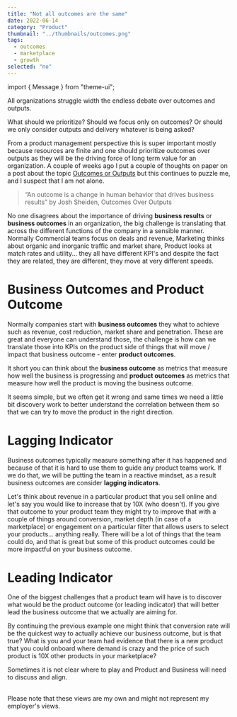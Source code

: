 ```yaml
---
title: "Not all outcomes are the same"
date: 2022-06-14
category: "Product"
thumbnail: "../thumbnails/outcomes.png"
tags:
  - outcomes 
  - marketplace
  - growth
selected: "no"
---
```


import { Message } from "theme-ui";

All organizations struggle width the endless debate over outcomes and outputs. 

What should we prioritize? Should we focus only on outcomes? Or should we only consider outputs and delivery whatever is being asked? 

From a product management perspective this is super important mostly because resources are finite and one should prioritize outcomes over outputs as they will be the driving force of long term value for an organization. A couple of weeks ago I put a couple of thoughts on paper on a post about the topic [Outcomes or Outputs](/blog/2022-03-30-product-roadmap-outcomes-or-outputs) but this continues to puzzle me, and I suspect that I am not alone.

> “An outcome is a change in human behavior that drives business results” 
> by Josh Sheiden, Outcomes Over Outputs

No one disagrees about the importance of driving **business results** or **business outcomes** in an organization, the big challenge is translating that across the different functions of the company in a sensible manner. Normally Commercial teams focus on deals and revenue, Marketing thinks about organic and inorganic traffic and market share, Product looks at match rates and utility... they all have different KPI's and despite the fact they are related, they are different, they move at very different speeds.   

# Business Outcomes and Product Outcome

Normally companies start with **business outcomes** they what to achieve such as revenue, cost reduction, market share and penetration. These are great and everyone can understand those, the challenge is how can we translate those into KPIs on the product side of things that will move / impact that business outcome - enter **product outcomes**.

It short you can think about the **business outcome** as metrics that measure how well the business is progressing and **product outcomes** as metrics that measure how well the product is moving the business outcome. 

It seems simple, but we often get it wrong and same times we need a little bit discovery work to better understand the correlation between them so that we can try to move the product in the right direction. 

# Lagging Indicator

Business outcomes typically measure something after it has happened and because of that it is hard to use them to guide any product teams work. If we do that, we will be putting the team in a reactive mindset, as a result business outcomes are consider **lagging indicators**.  

Let's think about revenue in a particular product that you sell online and let's say you would like to increase that by 10X (who doesn't). If you give that outcome to your product team they might try to improve that with a couple of things around conversion, market depth (in case of a marketplace) or engagement on a particular filter that allows users to select your products... anything really. There will be a lot of things that the team could do, and that is great but some of this product outcomes could be more impactful on your business outcome.

# Leading Indicator

One of the biggest challenges that a product team will have is to discover what would be the product outcome (or leading indicator) that will better lead the business outcome that we actually are aiming for. 

By continuing the previous example one might think that conversion rate will be the quickest way to actually achieve our business outcome, but is that true? What is you and your team had evidence that there is a new product that you could onboard where demand is crazy and the price of such product is 10X other products in your marketplace? 

Sometimes it is not clear where to play and Product and Business will need to discuss and align. 

<br />
<Message>
  Please note that these views are my own and might not represent my employer's
  views.
</Message>
